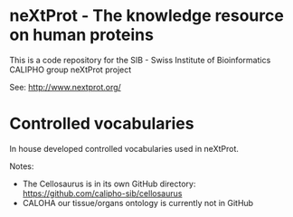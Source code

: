 # neXtProt - The knowledge resource on human proteins

This is a code repository for the SIB - Swiss Institute of Bioinformatics CALIPHO group neXtProt project

See: http://www.nextprot.org/

# Controlled vocabularies

In house developed controlled vocabularies used in neXtProt.

Notes: 
- The Cellosaurus is in its own GitHub directory: https://github.com/calipho-sib/cellosaurus
- CALOHA our tissue/organs ontology is currently not in GitHub
